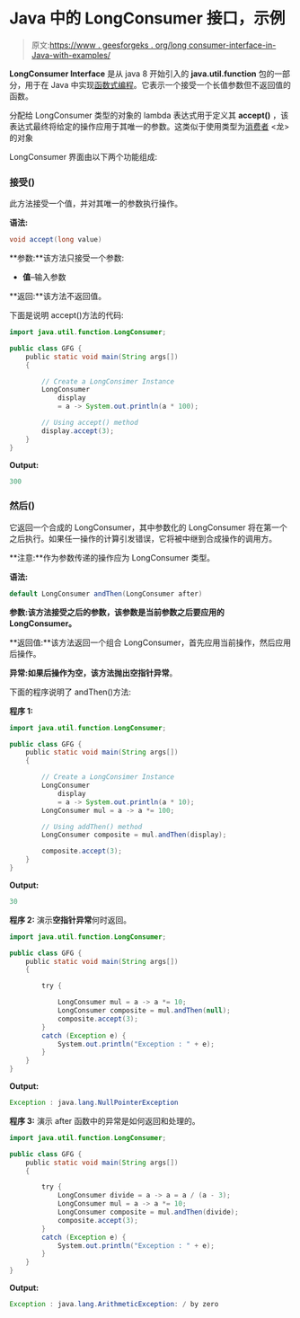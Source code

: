 # Java 中的 LongConsumer 接口，示例

> 原文:[https://www . geesforgeks . org/long consumer-interface-in-Java-with-examples/](https://www.geeksforgeeks.org/longconsumer-interface-in-java-with-examples/)

**LongConsumer Interface** 是从 java 8 开始引入的 **java.util.function** 包的一部分，用于在 Java 中实现[函数式编程](https://www.geeksforgeeks.org/functional-programming-paradigm/)。它表示一个接受一个长值参数但不返回值的函数。

分配给 LongConsumer 类型的对象的 lambda 表达式用于定义其 **accept()** ，该表达式最终将给定的操作应用于其唯一的参数。这类似于使用类型为[消费者](https://www.geeksforgeeks.org/java-8-consumer-interface-in-java-with-examples/) <龙>的对象

LongConsumer 界面由以下两个功能组成:

### 接受()

此方法接受一个值，并对其唯一的参数执行操作。

**语法:**

```java
void accept(long value)
```

**参数:**该方法只接受一个参数:

*   **值**–输入参数

**返回:**该方法不返回值。

下面是说明 accept()方法的代码:

```java
import java.util.function.LongConsumer;

public class GFG {
    public static void main(String args[])
    {

        // Create a LongConsimer Instance
        LongConsumer
            display
            = a -> System.out.println(a * 100);

        // Using accept() method
        display.accept(3);
    }
}
```

**Output:**

```java
300

```

### 然后()

它返回一个合成的 LongConsumer，其中参数化的 LongConsumer 将在第一个之后执行。如果任一操作的计算引发错误，它将被中继到合成操作的调用方。

**注意:**作为参数传递的操作应为 LongConsumer 类型。

**语法:**

```java
default LongConsumer andThen(LongConsumer after)
```

**参数:**该方法接受之后的参数**，该参数是当前参数之后要应用的 LongConsumer。**

**返回值:**该方法返回一个组合 LongConsumer，首先应用当前操作，然后应用后操作。

**异常:**如果后操作为空，该方法抛出**空指针异常**。

下面的程序说明了 andThen()方法:

**程序 1:**

```java
import java.util.function.LongConsumer;

public class GFG {
    public static void main(String args[])
    {

        // Create a LongConsimer Instance
        LongConsumer
            display
            = a -> System.out.println(a * 10);
        LongConsumer mul = a -> a *= 100;

        // Using addThen() method
        LongConsumer composite = mul.andThen(display);

        composite.accept(3);
    }
}
```

**Output:**

```java
30

```

**程序 2:** 演示**空指针异常**何时返回。

```java
import java.util.function.LongConsumer;

public class GFG {
    public static void main(String args[])
    {

        try {

            LongConsumer mul = a -> a *= 10;
            LongConsumer composite = mul.andThen(null);
            composite.accept(3);
        }
        catch (Exception e) {
            System.out.println("Exception : " + e);
        }
    }
}
```

**Output:**

```java
Exception : java.lang.NullPointerException

```

**程序 3:** 演示 after 函数中的异常是如何返回和处理的。

```java
import java.util.function.LongConsumer;

public class GFG {
    public static void main(String args[])
    {

        try {
            LongConsumer divide = a -> a = a / (a - 3);
            LongConsumer mul = a -> a *= 10;
            LongConsumer composite = mul.andThen(divide);
            composite.accept(3);
        }
        catch (Exception e) {
            System.out.println("Exception : " + e);
        }
    }
}
```

**Output:**

```java
Exception : java.lang.ArithmeticException: / by zero

```